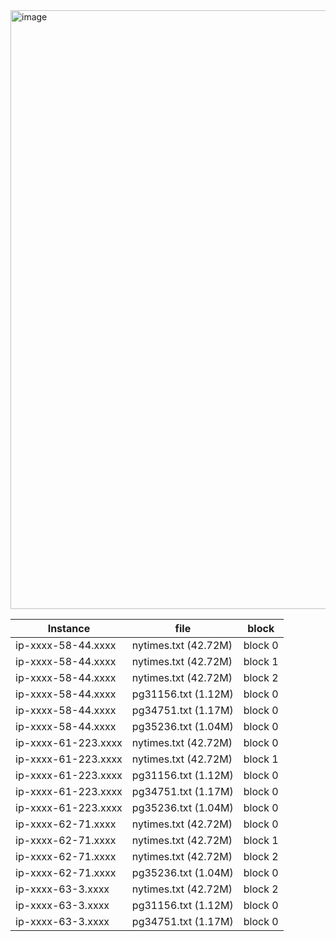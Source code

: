 


<img width="958" alt="image" src="https://github.com/justinjiajia/bigdata_lab/assets/8945640/3c200782-358b-43b7-ad19-71860abb3c1e">

| Instance | file | block | 
|------|-----------|--------|
| ip-xxxx-58-44.xxxx| nytimes.txt (42.72M) | block 0 |
| ip-xxxx-58-44.xxxx| nytimes.txt (42.72M) | block 1 |
| ip-xxxx-58-44.xxxx| nytimes.txt (42.72M) | block 2 |
| ip-xxxx-58-44.xxxx| pg31156.txt (1.12M) | block 0 |
| ip-xxxx-58-44.xxxx| pg34751.txt (1.17M) | block 0 |
| ip-xxxx-58-44.xxxx| pg35236.txt (1.04M) | block 0 |
| ip-xxxx-61-223.xxxx| nytimes.txt (42.72M) | block 0 |
| ip-xxxx-61-223.xxxx | nytimes.txt (42.72M) | block 1 |
| ip-xxxx-61-223.xxxx | pg31156.txt (1.12M) | block 0 |
| ip-xxxx-61-223.xxxx | pg34751.txt (1.17M)| block 0 |
| ip-xxxx-61-223.xxxx | pg35236.txt (1.04M)| block 0 |
| ip-xxxx-62-71.xxxx| nytimes.txt (42.72M) | block 0 |
| ip-xxxx-62-71.xxxx| nytimes.txt (42.72M) | block 1 |
| ip-xxxx-62-71.xxxx| nytimes.txt (42.72M) | block 2 |
| ip-xxxx-62-71.xxxx| pg35236.txt (1.04M) | block 0 |
| ip-xxxx-63-3.xxxx | nytimes.txt (42.72M) | block 2 |
| ip-xxxx-63-3.xxxx | pg31156.txt (1.12M) | block 0 |
| ip-xxxx-63-3.xxxx | pg34751.txt (1.17M) | block 0 |
 



